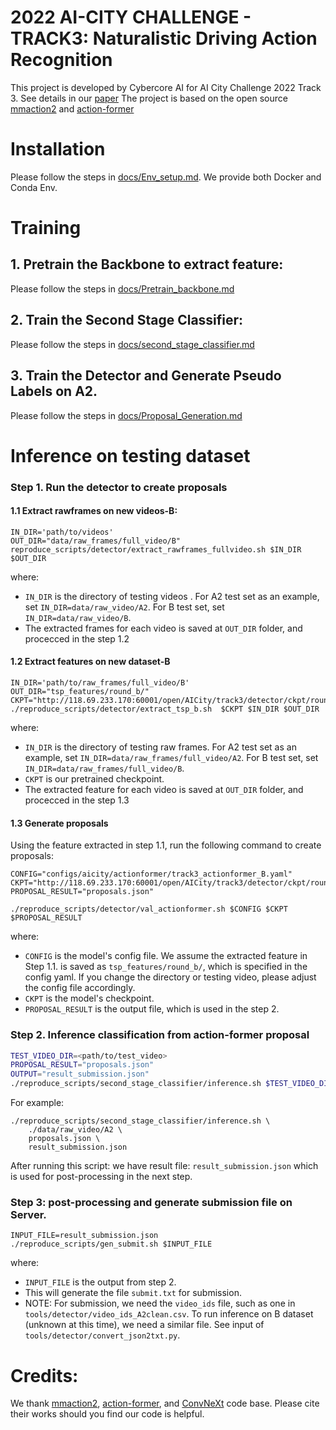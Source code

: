 # 2022 AI-CITY CHALLENGE - TRACK3: Naturalistic Driving Action Recognition
This project is developed by Cybercore AI for AI City Challenge 2022 Track 3. See details in our [paper](25.pdf)
The project is based on the open source [mmaction2](https://github.com/open-mmlab/mmaction2) and [action-former](https://github.com/happyharrycn/actionformer_release)

# Installation

Please follow the steps in [docs/Env_setup.md](docs/Env_setup.md). We provide both Docker and Conda Env.
# Training 

## 1. Pretrain the Backbone to extract feature:
Please follow the steps in [docs/Pretrain_backbone.md](docs/Pretrain_backbone.md)
## 2. Train the Second Stage Classifier:
Please follow the steps in [docs/second_stage_classifier.md](docs/second_stage_classifier.md)

## 3. Train the Detector and Generate Pseudo Labels on A2. 
Please follow the steps in [docs/Proposal_Generation.md](docs/Proposal_Generation.md)

# Inference on testing dataset 

### Step 1. Run the detector to create proposals 
#### 1.1 Extract rawframes on new videos-B:
```
IN_DIR='path/to/videos'
OUT_DIR="data/raw_frames/full_video/B"
reproduce_scripts/detector/extract_rawframes_fullvideo.sh $IN_DIR $OUT_DIR
```
where:
+ `IN_DIR` is the directory of testing videos . For A2 test set as an example, set `IN_DIR=data/raw_video/A2`. For B test set, set `IN_DIR=data/raw_video/B`.
+ The extracted frames for each video is saved at `OUT_DIR` folder, and procecced in the step 1.2 


#### 1.2 Extract features on new dataset-B
```
IN_DIR='path/to/raw_frames/full_video/B'
OUT_DIR="tsp_features/round_b/"
CKPT="http://118.69.233.170:60001/open/AICity/track3/detector/ckpt/round2_tsp_67.5.pth"
./reproduce_scripts/detector/extract_tsp_b.sh  $CKPT $IN_DIR $OUT_DIR
```
where:
+ `IN_DIR` is the directory of testing raw frames. For A2 test set as an example, set `IN_DIR=data/raw_frames/full_video/A2`. For B test set, set `IN_DIR=data/raw_frames/full_video/B`.
+ `CKPT` is our pretrained checkpoint.
+ The extracted feature for each video is saved at `OUT_DIR` folder, and procecced in the step 1.3


#### 1.3 Generate proposals


Using the feature extracted in step 1.1, run the following command to create proposals:
```
CONFIG="configs/aicity/actionformer/track3_actionformer_B.yaml"
CKPT="http://118.69.233.170:60001/open/AICity/track3/detector/ckpt/round2_map_31.55.pth.tar"
PROPOSAL_RESULT="proposals.json"

./reproduce_scripts/detector/val_actionformer.sh $CONFIG $CKPT $PROPOSAL_RESULT 
```
where:
+ `CONFIG` is the model's config file. We assume the extracted feature in Step 1.1. is saved as `tsp_features/round_b/`, which is specified in the config yaml. If you change the directory or testing video, please adjust the config file accordingly.
+ `CKPT` is the model's checkpoint.
+ `PROPOSAL_RESULT` is the output file, which is used in the step 2.
### Step 2. Inference classification from action-former proposal
```bash
TEST_VIDEO_DIR=<path/to/test_video>
PROPOSAL_RESULT="proposals.json"
OUTPUT="result_submission.json"
./reproduce_scripts/second_stage_classifier/inference.sh $TEST_VIDEO_DIR $PROPOSAL_RESULT $OUTPUT
```
For example:
```
./reproduce_scripts/second_stage_classifier/inference.sh \
    ./data/raw_video/A2 \ 
    proposals.json \
    result_submission.json
```
After running this script: we have result file: `result_submission.json` which is used for post-processing in the next step.

### Step 3: post-processing and generate submission file on Server. 
```
INPUT_FILE=result_submission.json
./reproduce_scripts/gen_submit.sh $INPUT_FILE
```
where:
+ `INPUT_FILE` is the output from step 2.
+ This will generate the file `submit.txt` for submission. 
+ NOTE: For submission, we need the `video_ids` file, such as one in `tools/detector/video_ids_A2clean.csv`. To run inference on B dataset (unknown at this time), we need a similar file. See input of `tools/detector/convert_json2txt.py`.

# Credits:
We thank [mmaction2](https://github.com/open-mmlab/mmaction2), [action-former](https://github.com/happyharrycn/actionformer_release), and [ConvNeXt](https://github.com/facebookresearch/ConvNeXt) code base. Please cite their works should you find our code is helpful.
